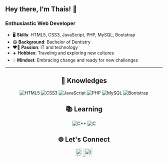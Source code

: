 ## Hey there, I’m Thaís! 👋

### Enthusiastic Web Developer
- 🖥️ **Skills**: HTML5, CSS3, JavaScript, PHP, MySQL, Bootstrap
- 😷 **Background**: Bachelor of Dentistry
- ❤️‍🔥 **Passion**: IT and technology
- ✈️ **Hobbies**: Traveling and exploring new cultures
- 💡 **Mindset**: Embracing change and ready for new challenges

---

<div align="center">

## 🚀 Knowledges

![HTML5](https://img.shields.io/badge/-HTML5-E34F26?style=flat-square&logo=html5&logoColor=white)
![CSS3](https://img.shields.io/badge/-CSS3-1572B6?style=flat-square&logo=css3)
![JavaScript](https://img.shields.io/badge/-JavaScript-black?style=flat-square&logo=javascript)
![PHP](https://img.shields.io/badge/-PHP-777BB4?style=flat-square&logo=php)
![MySQL](https://img.shields.io/badge/-MySQL-black?style=flat-square&logo=mysql)
![Bootstrap](https://img.shields.io/badge/-Bootstrap-563D7C?style=flat-square&logo=bootstrap)

## 📚 Learning

![C++](https://img.shields.io/badge/-C++-00599C?style=flat-square&logo=c++)
![C](https://img.shields.io/badge/-C-A8B9CC?style=flat-square&logo=c&logoColor=white)

## 🌐 Let's Connect

<a href="https://www.linkedin.com/in/thaisrioss/">
    <img alt="LinkedIn" width="24px" src="https://github.com/TheDudeThatCode/TheDudeThatCode/blob/master/Assets/Linkedin.svg" />
</a>
<a href="https://www.instagram.com/thaislirar">
    <img alt="Instagram" width="24px" src="https://github.com/TheDudeThatCode/TheDudeThatCode/blob/master/Assets/Instagram.svg" />
</a>

</div>

  
